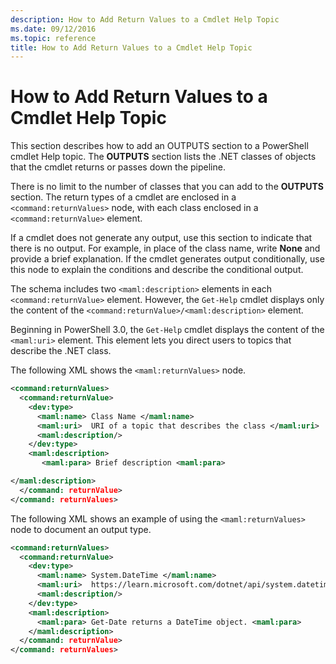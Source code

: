 ```yaml
---
description: How to Add Return Values to a Cmdlet Help Topic
ms.date: 09/12/2016
ms.topic: reference
title: How to Add Return Values to a Cmdlet Help Topic
---
```

# How to Add Return Values to a Cmdlet Help Topic

This section describes how to add an OUTPUTS section to a PowerShell cmdlet Help topic. The
**OUTPUTS** section lists the .NET classes of objects that the cmdlet returns or passes down the
pipeline.

There is no limit to the number of classes that you can add to the **OUTPUTS** section. The return
types of a cmdlet are enclosed in a `<command:returnValues>` node, with each class enclosed in a
`<command:returnValue>` element.

If a cmdlet does not generate any output, use this section to indicate that there is no output. For
example, in place of the class name, write **None** and provide a brief explanation. If the cmdlet
generates output conditionally, use this node to explain the conditions and describe the conditional
output.

The schema includes two `<maml:description>` elements in each `<command:returnValue>` element.
However, the `Get-Help` cmdlet displays only the content of the
`<command:returnValue>/<maml:description>` element.

Beginning in PowerShell 3.0, the `Get-Help` cmdlet displays the content of the `<maml:uri>` element.
This element lets you direct users to topics that describe the .NET class.

The following XML shows the `<maml:returnValues>` node.

```xml
<command:returnValues>
  <command:returnValue>
    <dev:type>
      <maml:name> Class Name </maml:name>
      <maml:uri>  URI of a topic that describes the class </maml:uri>
      <maml:description/>
    </dev:type>
    <maml:description>
       <maml:para> Brief description <maml:para>

</maml:description>
  </command: returnValue>
</command: returnValues>
```

The following XML shows an example of using the `<maml:returnValues>` node to document an output
type.

```xml
<command:returnValues>
  <command:returnValue>
    <dev:type>
      <maml:name> System.DateTime </maml:name>
      <maml:uri>  https://learn.microsoft.com/dotnet/api/system.datetime </maml:uri>
      <maml:description/>
    </dev:type>
    <maml:description>
      <maml:para> Get-Date returns a DateTime object. <maml:para>
    </maml:description>
  </command: returnValue>
</command: returnValues>
```
